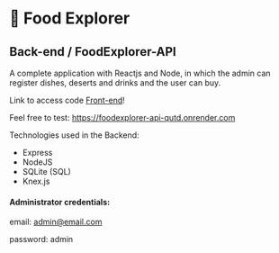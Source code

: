 # :fork_and_knife: Food Explorer
## Back-end / FoodExplorer-API
A complete application with Reactjs and Node, in which the admin can register dishes, deserts and drinks and the user can buy.

Link to access code [Front-end](https://github.com/rauleffting/foodexplorer)!

Feel free to test: https://foodexplorer-api-qutd.onrender.com

Technologies used in the Backend:
- Express
- NodeJS
- SQLite (SQL)
- Knex.js

#### Administrator credentials:
email: admin@email.com

password: admin
